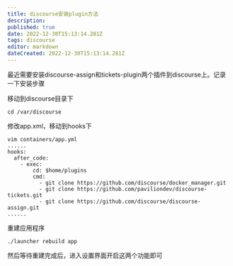 ```yaml
---
title: discourse安装plugin方法
description: 
published: true
date: 2022-12-30T15:13:14.281Z
tags: discourse
editor: markdown
dateCreated: 2022-12-30T15:13:14.281Z
---
```


最近需要安装discourse-assign和tickets-plugin两个插件到discourse上。记录一下安装步骤

移动到discourse目录下

```
cd /var/discourse
```

修改app.xml，移动到hooks下

```
vim containers/app.yml
......
hooks:
  after_code:
    - exec:
        cd: $home/plugins
        cmd:
          - git clone https://github.com/discourse/docker_manager.git
          - git clone https://github.com/paviliondev/discourse-tickets.git
          - git clone https://github.com/discourse/discourse-assign.git
......
```

重建应用程序

```
./launcher rebuild app
```

然后等待重建完成后，进入设置界面开启这两个功能即可